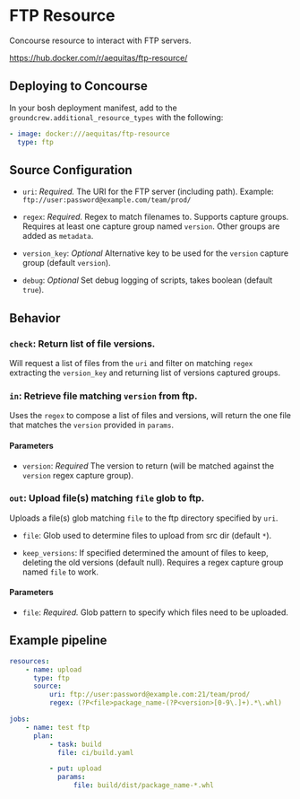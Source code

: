 # FTP Resource

Concourse resource to interact with FTP servers.

https://hub.docker.com/r/aequitas/ftp-resource/

## Deploying to Concourse

In your bosh deployment manifest, add to the `groundcrew.additional_resource_types` with the following:

```yaml
- image: docker:///aequitas/ftp-resource
  type: ftp
```

## Source Configuration

* `uri`: *Required.* The URI for the FTP server (including path).
    Example: `ftp://user:password@example.com/team/prod/`

* `regex`: *Required.* Regex to match filenames to. Supports capture groups. Requires at least one capture group named `version`. Other groups are added as `metadata`.

* `version_key`: *Optional* Alternative key to be used for the `version` capture group (default `version`).

* `debug`: *Optional* Set debug logging of scripts, takes boolean (default `true`).

## Behavior

### `check`: Return list of file versions.

Will request a list of files from the `uri` and filter on matching `regex` extracting the `version_key` and returning list of versions captured groups.

### `in`: Retrieve file matching `version` from ftp.

Uses the `regex` to compose a list of files and versions, will return the one file that matches the `version` provided in `params`.

#### Parameters

* `version`: *Required* The version to return (will be matched against the `version` regex capture group).

### `out`: Upload file(s) matching `file` glob to ftp.

Uploads a file(s) glob matching `file` to the ftp directory specified by `uri`.

* `file`: Glob used to determine files to upload from src dir (default `*`).

* `keep_versions`: If specified determined the amount of files to keep, deleting the old versions (default null). Requires a regex capture group named `file` to work.

#### Parameters

* `file`: *Required.* Glob pattern to specify which files need to be uploaded.

## Example pipeline

```yaml
resources:
    - name: upload
      type: ftp
      source:
          uri: ftp://user:password@example.com:21/team/prod/
          regex: (?P<file>package_name-(?P<version>[0-9\.]+).*\.whl)

jobs:
    - name: test ftp
      plan:
          - task: build
            file: ci/build.yaml

          - put: upload
            params:
                file: build/dist/package_name-*.whl

```
